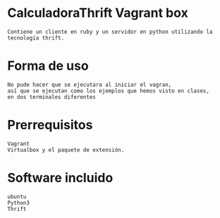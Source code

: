 ﻿# CalculadoraThrift Vagrant box
    Contiene un cliente en ruby y un servidor en python utilizando la tecnología thrift.

# Forma de uso
    No pude hacer que se ejecutara al iniciar el vagran, 
    así que se ejecutan como los ejemplos que hemos visto en clases, 
    en dos terminales diferentes 

# Prerrequisitos
    Vagrant
    Virtualbox y el paquete de extensión.

# Software incluido
    ubuntu
    Python3
    Thrift

